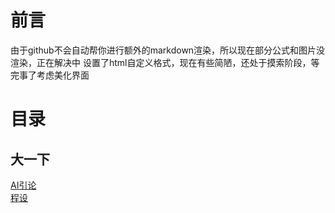 # 前言
由于github不会自动帮你进行额外的markdown渲染，所以现在部分公式和图片没渲染，正在解决中
设置了html自定义格式，现在有些简陋，还处于摸索阶段，等完事了考虑美化界面

# 目录
## 大一下
[AI引论](https://lihua5487.github.io/AI引论/index)<br>
[程设](https://lihua5487.github.io/程设/index)
